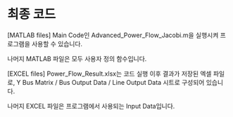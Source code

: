 # 최종 코드

[MATLAB files]
Main Code인 Advanced_Power_Flow_Jacobi.m을 실행시켜 프로그램을 사용할 수 있습니다.

나머지 MATLAB 파일은 모두 사용자 정의 함수입니다.

[EXCEL files]
Power_Flow_Result.xlsx는 코드 실행 이후 결과가 저장된 엑셀 파일로,
Y Bus Matrix / Bus Output Data / Line Output Data 시트로 구성되어 있습니다.

나머지 EXCEL 파일은 프로그램에서 사용되는 Input Data입니다.
